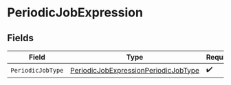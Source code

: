 # PeriodicJobExpression


## Fields

| Field                                                                                               | Type                                                                                                | Required                                                                                            | Description                                                                                         |
| --------------------------------------------------------------------------------------------------- | --------------------------------------------------------------------------------------------------- | --------------------------------------------------------------------------------------------------- | --------------------------------------------------------------------------------------------------- |
| `PeriodicJobType`                                                                                   | [PeriodicJobExpressionPeriodicJobType](../../models/shared/periodicjobexpressionperiodicjobtype.md) | :heavy_check_mark:                                                                                  | N/A                                                                                                 |